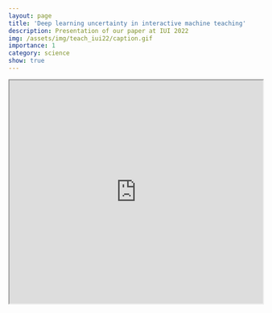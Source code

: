 ```yaml
---
layout: page
title: 'Deep learning uncertainty in interactive machine teaching'
description: Presentation of our paper at IUI 2022
img: /assets/img/teach_iui22/caption.gif
importance: 1
category: science
show: true
---
```


<iframe width="100%" height="444px" src="https://www.youtube.com/embed/H1S24WSD4OY" title="IUI 2022: Deep Learning Uncertainty in Interactive Machine Teaching"></iframe>